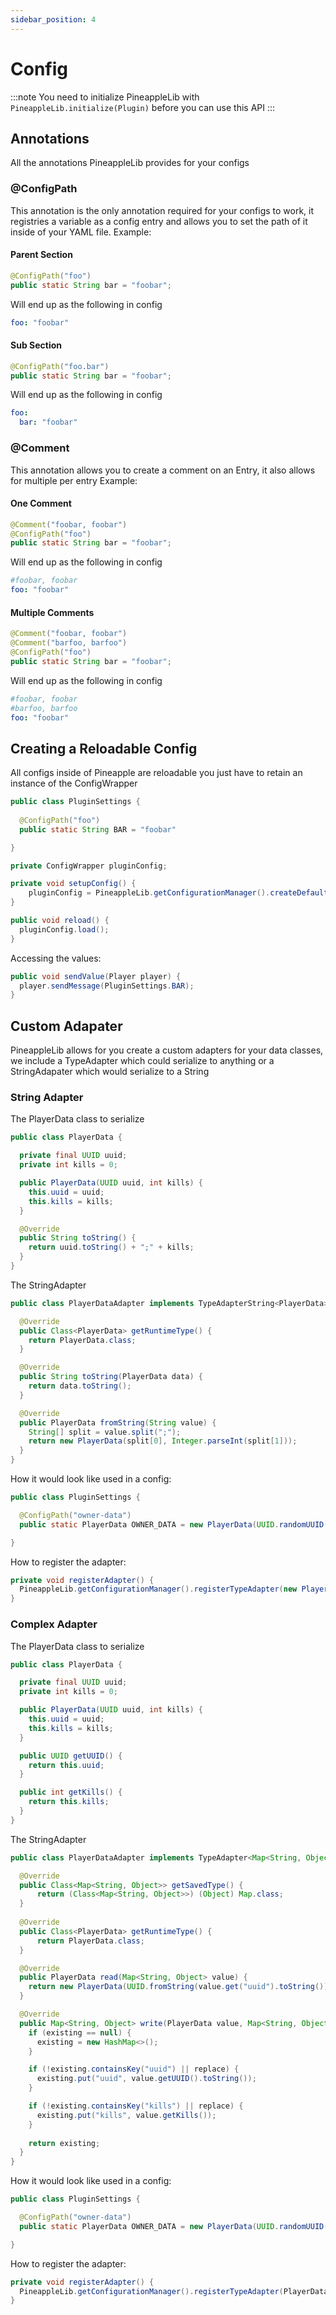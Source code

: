 ```yaml
---
sidebar_position: 4
---
```


# Config

:::note
You need to initialize PineappleLib with `PineappleLib.initialize(Plugin)` before you can use this API
:::

## Annotations

All the annotations PineappleLib provides for your configs

### @ConfigPath

This annotation is the only annotation required for your configs to work, it registries a variable as a config entry and allows you to set the path of it inside of your YAML file.
Example:

#### Parent Section

```java
@ConfigPath("foo")
public static String bar = "foobar";
```

Will end up as the following in config

```yml
foo: "foobar"
```

#### Sub Section

```java
@ConfigPath("foo.bar")
public static String bar = "foobar";
```

Will end up as the following in config

```yml
foo:
  bar: "foobar"
```

### @Comment

This annotation allows you to create a comment on an Entry, it also allows for multiple per entry
Example:

#### One Comment

```java title: "One comment"
@Comment("foobar, foobar")
@ConfigPath("foo")
public static String bar = "foobar";
```

Will end up as the following in config

```yml
#foobar, foobar
foo: "foobar"
```

#### Multiple Comments

```java title: "One comment"
@Comment("foobar, foobar")
@Comment("barfoo, barfoo")
@ConfigPath("foo")
public static String bar = "foobar";
```

Will end up as the following in config

```yml
#foobar, foobar
#barfoo, barfoo
foo: "foobar"
```

## Creating a Reloadable Config

All configs inside of Pineapple are reloadable you just have to retain an instance of the ConfigWrapper

```java title="PluginSettings.java"
public class PluginSettings {
  
  @ConfigPath("foo")
  public static String BAR = "foobar"

}
```

```java title="PluginMain.java"
private ConfigWrapper pluginConfig;

private void setupConfig() {
    pluginConfig = PineappleLib.getConfigurationManager().createDefault(new File(this.getDataFolder(), "config.yml"), PluginSettings.class);
}

public void reload() {
  pluginConfig.load();
}
```

Accessing the values:

```java
public void sendValue(Player player) {
  player.sendMessage(PluginSettings.BAR);
}
```

## Custom Adapater

PineappleLib allows for you create a custom adapters for your data classes, we include a TypeAdapter which could serialize to anything or a StringAdapater which would serialize to a String

### String Adapter

The PlayerData class to serialize

```java title="PlayerData.java"
public class PlayerData {

  private final UUID uuid;
  private int kills = 0;

  public PlayerData(UUID uuid, int kills) {
    this.uuid = uuid;
    this.kills = kills;
  }

  @Override
  public String toString() {
    return uuid.toString() + ";" + kills;
  }
}
```

The StringAdapter

```java title="PlayerDataAdapter.java"
public class PlayerDataAdapter implements TypeAdapterString<PlayerData> {

  @Override
  public Class<PlayerData> getRuntimeType() {
    return PlayerData.class;
  }

  @Override
  public String toString(PlayerData data) {
    return data.toString();
  }

  @Override
  public PlayerData fromString(String value) {
    String[] split = value.split(";");
    return new PlayerData(split[0], Integer.parseInt(split[1]));
  }
}
```

How it would look like used in a config:

```java title="PluginSettings.java"
public class PluginSettings {

  @ConfigPath("owner-data")
  public static PlayerData OWNER_DATA = new PlayerData(UUID.randomUUID(), 20);

}
```

How to register the adapter:

```java
private void registerAdapter() {
  PineappleLib.getConfigurationManager().registerTypeAdapter(new PlayerDataAdapter());
}
```

### Complex Adapter

The PlayerData class to serialize

```java title="PlayerData.java"
public class PlayerData {

  private final UUID uuid;
  private int kills = 0;

  public PlayerData(UUID uuid, int kills) {
    this.uuid = uuid;
    this.kills = kills;
  }

  public UUID getUUID() {
    return this.uuid;
  }

  public int getKills() {
    return this.kills;
  }
}
```

The StringAdapter

```java title="PlayerDataAdapter.java"
public class PlayerDataAdapter implements TypeAdapter<Map<String, Object>, PlayerData> {

  @Override
  public Class<Map<String, Object>> getSavedType() {
      return (Class<Map<String, Object>>) (Object) Map.class;
  }
   
  @Override
  public Class<PlayerData> getRuntimeType() {
      return PlayerData.class;
  }

  @Override
  public PlayerData read(Map<String, Object> value) {
    return new PlayerData(UUID.fromString(value.get("uuid").toString()), (Integer) value.get("kills"));
  }

  @Override
  public Map<String, Object> write(PlayerData value, Map<String, Object> existing, boolean replace) {
    if (existing == null) {
      existing = new HashMap<>();
    }

    if (!existing.containsKey("uuid") || replace) {
      existing.put("uuid", value.getUUID().toString());
    }

    if (!existing.containsKey("kills") || replace) {
      existing.put("kills", value.getKills());
    }
      
    return existing;
  }
}
```

How it would look like used in a config:

```java title="PluginSettings.java"
public class PluginSettings {

  @ConfigPath("owner-data")
  public static PlayerData OWNER_DATA = new PlayerData(UUID.randomUUID(), 20);

}
```

How to register the adapter:

```java
private void registerAdapter() {
  PineappleLib.getConfigurationManager().registerTypeAdapter(PlayerData.class, new PlayerDataAdapter());
}
```
